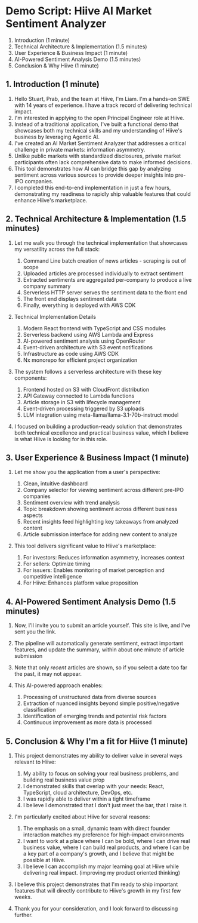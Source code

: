 # Demo Script: Hiive AI Market Sentiment Analyzer

1. Introduction (1 minute)
2. Technical Architecture & Implementation (1.5 minutes)
3. User Experience & Business Impact (1 minute)
4. AI-Powered Sentiment Analysis Demo (1.5 minutes)
5. Conclusion & Why Hiive (1 minute)

## 1. Introduction (1 minute)
1. Hello Stuart, Prab, and the team at Hiive, I'm Liam. I'm a hands-on SWE with 14 years of experience. I have a track record of delivering technical impact.
2. I'm interested in applying to the open Principal Engineer role at Hiive.
3. Instead of a traditional application, I've built a functional demo that showcases both my technical skills and my understanding of Hiive's business by leveraging Agentic AI.
4. I've created an AI Market Sentiment Analyzer that addresses a critical challenge in private markets: information asymmetry.
5. Unlike public markets with standardized disclosures, private market participants often lack comprehensive data to make informed decisions.
6. This tool demonstrates how AI can bridge this gap by analyzing sentiment across various sources to provide deeper insights into pre-IPO companies.
7. I completed this end-to-end implementation in just a few hours, demonstrating my readiness to rapidly ship valuable features that could enhance Hiive's marketplace.

## 2. Technical Architecture & Implementation (1.5 minutes)
1. Let me walk you through the technical implementation that showcases my versatility across the full stack:
   1. Command Line batch creation of news articles - scraping is out of scope
   2. Uploaded articles are processed individually to extract sentiment
   3. Extracted sentiments are aggregated per-company to produce a live company summary
   4. Serverless HTTP server serves the sentiment data to the front end
   5. The front end displays sentiment data
   6. Finally, everything is deployed with AWS CDK

2. Technical Implementation Details
   1. Modern React frontend with TypeScript and CSS modules
   2. Serverless backend using AWS Lambda and Express
   3. AI-powered sentiment analysis using OpenRouter
   4. Event-driven architecture with S3 event notifications
   5. Infrastructure as code using AWS CDK
   6. Nx monorepo for efficient project organization

3. The system follows a serverless architecture with these key components:
   1. Frontend hosted on S3 with CloudFront distribution
   2. API Gateway connected to Lambda functions
   3. Article storage in S3 with lifecycle management
   4. Event-driven processing triggered by S3 uploads
   5. LLM integration using meta-llama/llama-3.1-70b-instruct model

4. I focused on building a production-ready solution that demonstrates both technical excellence and practical business value, which I believe is what Hiive is looking for in this role.

## 3. User Experience & Business Impact (1 minute)
1. Let me show you the application from a user's perspective:
   1. Clean, intuitive dashboard
   2. Company selector for viewing sentiment across different pre-IPO companies
   3. Sentiment overview with trend analysis
   4. Topic breakdown showing sentiment across different business aspects
   5. Recent insights feed highlighting key takeaways from analyzed content
   6. Article submission interface for adding new content to analyze

2. This tool delivers significant value to Hiive's marketplace:
   1. For investors: Reduces information asymmetry, increases context
   2. For sellers: Optimize timing
   3. For issuers: Enables monitoring of market perception and competitive intelligence
   4. For Hiive: Enhances platform value proposition

## 4. AI-Powered Sentiment Analysis Demo (1.5 minutes)
1. Now, I'll invite you to submit an article yourself. This site is live, and I've sent you the link.
2. The pipeline will automatically generate sentiment, extract important features, and update the summary, within about one minute of article submission
3. Note that only *recent* articles are shown, so if you select a date too far the past, it may not appear.

4. This AI-powered approach enables:
   1. Processing of unstructured data from diverse sources
   2. Extraction of nuanced insights beyond simple positive/negative classification
   3. Identification of emerging trends and potential risk factors
   4. Continuous improvement as more data is processed

## 5. Conclusion & Why I'm a fit for Hiive (1 minute)
1. This project demonstrates my ability to deliver value in several ways relevant to Hiive:
   1. My ability to focus on solving your real business problems, and building real business value prop
   2. I demonstrated skills that overlap with your needs: React, TypeScript, cloud architecture, DevOps, etc.
   3. I was rapidly able to deliver within a tight timeframe
   4. I believe I demonstrated that I don't just meet the bar, that I raise it.

2. I'm particularly excited about Hiive for several reasons:
   1. The emphasis on a small, dynamic team with direct founder interaction matches my preference for high-impact environments
   2. I want to work at a place where I can be bold, where I can drive real business value, where I can build real products, and where I can be a key part of a company's growth, and I believe that might be possible at Hiive.
   3. I believe I can accomplish my major learning goal at Hiive while delivering real impact. (improving my product oriented thinking)

3. I believe this project demonstrates that I'm ready to ship important features that will directly contribute to Hiive's growth in my first few weeks.
4. Thank you for your consideration, and I look forward to discussing further.